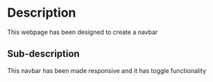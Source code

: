 # Description

This webpage has been designed to create a navbar

## Sub-description

This navbar has been made responsive and it has toggle functionality